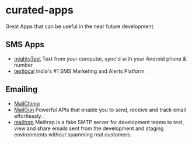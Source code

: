 # curated-apps
Great Apps that can be useful in the near future development.

## SMS Apps
* [mightyText](https://mightytext.net/) Text from your computer, sync'd with your Android phone & number
* [textlocal](https://www.textlocal.in/) India's #1 SMS Marketing and Alerts Platform

## Emailing
* [MailChimp](https://mailchimp.com/)
* [MailGun](https://www.mailgun.com/) Powerful APIs that enable you to send, receive and track email effortlessly.
* [mailtrap](https://mailtrap.io/) Mailtrap is a fake SMTP server for development teams to test, view and share emails sent from the development and staging environments without spamming real customers.

